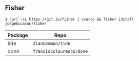 ## Fisher

```console
$ curl -sL https://git.io/fisher | source && fisher install jorgebucaran/fisher
```

| Package | Repo                     |
| ------- | ------------------------ |
| tide    | `IlanCosman/tide`        |
| done    | `franciscolourenco/done` |
